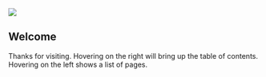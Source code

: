 <img src="https://i.redd.it/7jjfah4tbkja1.jpg" class="header-image">

## Welcome

Thanks for visiting. Hovering on the right will bring up the table of contents. Hovering on the left shows a list of pages.